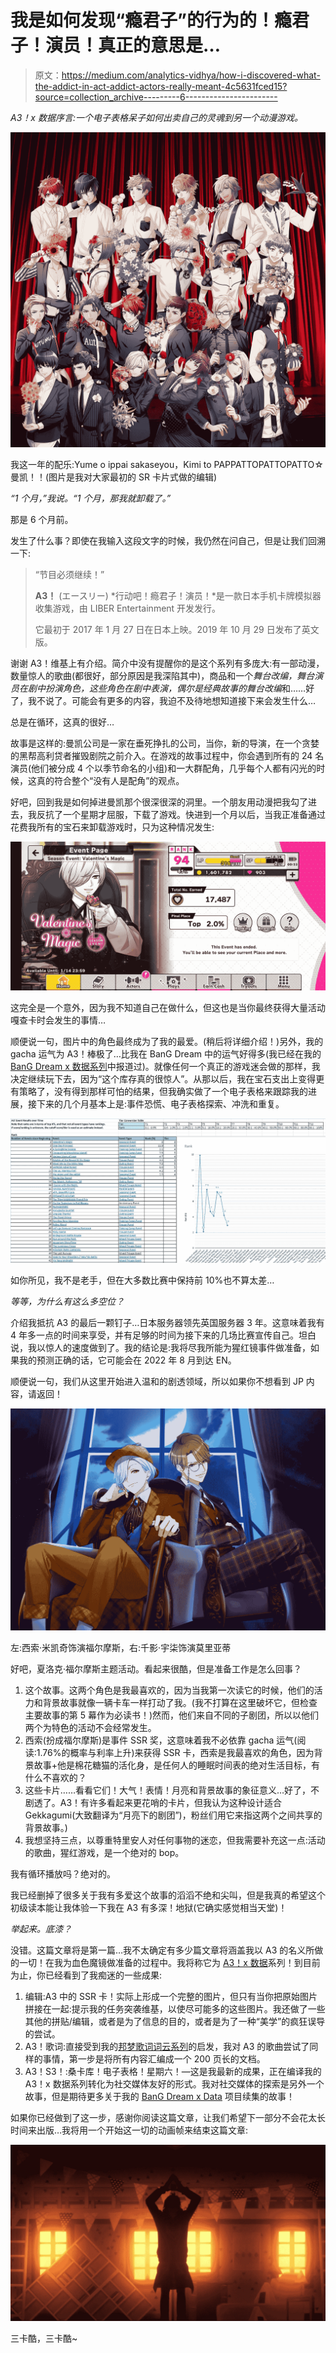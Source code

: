 # 我是如何发现“瘾君子”的行为的！瘾君子！演员！真正的意思是…

> 原文：<https://medium.com/analytics-vidhya/how-i-discovered-what-the-addict-in-act-addict-actors-really-meant-4c5631fced15?source=collection_archive---------6----------------------->

*A3！x 数据序言:一个电子表格呆子如何出卖自己的灵魂到另一个动漫游戏。*

![](img/cbd9c676b64b35f1b48a0635ede0bdaf.png)

我这一年的配乐:Yume o ippai sakaseyou，Kimi to PAPPATTOPATTOPATTO☆曼凯！！(图片是我对大家最初的 SR 卡片式做的编辑)

*“1 个月，”我说。“1 个月，那我就卸载了。”*

那是 6 个月前。

发生了什么事？即使在我输入这段文字的时候，我仍然在问自己，但是让我们回溯一下:

> “节目必须继续！”
> 
> **A3！** (エースリー) *行动吧！瘾君子！演员！*是一款日本手机卡牌模拟器收集游戏，由 LIBER Entertainment 开发发行。
> 
> 它最初于 2017 年 1 月 27 日在日本上映。2019 年 10 月 29 日发布了英文版。

谢谢 A3！维基上有介绍。简介中没有提醒你的是这个系列有多庞大:有一部动漫，数量惊人的歌曲(都很好，部分原因是我深陷其中)，商品和一个*舞台改编，舞台演员在剧中扮演角色，这些角色在剧中表演，偶尔是经典故事的舞台改编*和……好了，我不说了。可能会有更多的内容，我迫不及待地想知道接下来会发生什么…

总是在循环，这真的很好…

故事是这样的:曼凯公司是一家在垂死挣扎的公司，当你，新的导演，在一个贪婪的黑帮高利贷者摧毁剧院之前介入。在游戏的故事过程中，你会遇到所有的 24 名演员(他们被分成 4 个以季节命名的小组)和一大群配角，几乎每个人都有闪光的时候，这真的符合整个“没有人是配角”的观点。

好吧，回到我是如何掉进曼凯那个很深很深的洞里。一个朋友用动漫把我勾了进去，我反抗了一个星期才屈服，下载了游戏。快进到一个月以后，当我正准备通过花费我所有的宝石来卸载游戏时，只为这种情况发生:

![](img/683396c62285c20154894d4a91532d19.png)

这完全是一个意外，因为我不知道自己在做什么，但这也是当你最终获得大量活动嘎查卡时会发生的事情…

顺便说一句，图片中的角色最终成为了我的最爱。(稍后将详细介绍！)另外，我的 gacha 运气为 A3！棒极了…比我在 BanG Dream 中的运气好得多(我已经在我的 [BanG Dream x 数据系列](/analytics-vidhya/bang-dream-girls-band-party-song-meta-exploratory-analysis-using-tableau-8418ecb4d098)中报道过)。就像任何一个真正的游戏迷会做的那样，我决定继续玩下去，因为“这个库存真的很惊人”。从那以后，我在宝石支出上变得更有策略了，没有得到那样可怕的结果，但我确实做了一个电子表格来跟踪我的进展，接下来的几个月基本上是:事件恐慌、电子表格探索、冲洗和重复。

![](img/e7d037d021ae032de980005dbbbfe946.png)

如你所见，我不是老手，但在大多数比赛中保持前 10%也不算太差…

*等等，为什么有这么多空位？*

介绍我抵抗 A3 的最后一颗钉子…日本服务器领先英国服务器 3 年。这意味着我有 4 年多一点的时间来享受，并有足够的时间为接下来的几场比赛宣传自己。坦白说，我以惊人的速度做到了。我的结论是:我将尽我所能为猩红镜事件做准备，如果我的预测正确的话，它可能会在 2022 年 8 月到达 EN。

顺便说一句，我们从这里开始进入温和的剧透领域，所以如果你不想看到 JP 内容，请返回！

![](img/2a73782e8d1fc32b601a21797db0febf.png)

左:西索·米凯奇饰演福尔摩斯，右:千影·宇柒饰演莫里亚蒂

好吧，夏洛克·福尔摩斯主题活动。看起来很酷，但是准备工作是怎么回事？

1.  这个故事。这两个角色是我最喜欢的，因为当我第一次读它的时候，他们的活力和背景故事就像一辆卡车一样打动了我。(我不打算在这里破坏它，但检查主要故事的第 5 幕作为必读书！)然而，他们来自不同的子剧团，所以以他们两个为特色的活动不会经常发生。
2.  西索(扮成福尔摩斯)是事件 SSR 奖，这意味着我不必依靠 gacha 运气(阅读:1.76%的概率与利率上升)来获得 SSR 卡，西索是我最喜欢的角色，因为背景故事+他是棉花糖猫的活化身，是任何人的睡眠时间表的绝对生活目标，有什么不喜欢的？
3.  这些卡片……看看它们！大气！表情！月亮和背景故事的象征意义…好了，不剧透了。A3！有许多看起来更花哨的卡片，但我认为这种设计适合 Gekkagumi(大致翻译为“月亮下的剧团”)，粉丝们用它来指这两个之间共享的背景故事。)
4.  我想坚持三点，以尊重特里安人对任何事物的迷恋，但我需要补充这一点:活动的歌曲，猩红游戏，是一个绝对的 bop。

我有循环播放吗？绝对的。

我已经删掉了很多关于我有多爱这个故事的滔滔不绝和尖叫，但是我真的希望这个初级读本能让我体验一下我在 A3 有多深！地狱(它确实感觉相当天堂)！

*举起来。底漆？*

没错。这篇文章将是第一篇…我不太确定有多少篇文章将涵盖我以 A3 的名义所做的一切！在我为血色魔镜做准备的过程中。我将称它为 [A3！x 数据](https://ordinarytwilight.medium.com/list/act-addict-actors-d35ff7633ea9)系列！到目前为止，你已经看到了我痴迷的一些成果:

1.  编辑:A3 中的 SSR 卡！实际上形成一个完整的图片，但只有当你把原始图片拼接在一起:提示我的任务突袭维基，以使尽可能多的这些图片。我还做了一些其他的拼贴/编辑，或者是为了信息的目的，或者是为了一种“美学”的疯狂误导的尝试。
2.  A3！歌词:直接受到我的[邦梦歌词词云系列](/analytics-vidhya/bang-dream-girls-band-party-song-lyrics-as-word-clouds-79693ab4c528)的启发，我对 A3 的歌曲尝试了同样的事情，第一步是将所有内容汇编成一个 200 页长的文档。
3.  A3！S3！:桑卡库！电子表格！星期六！—这是我最新的成果，正在编译我的 A3！x 数据系列转化为社交媒体友好的形式。我对社交媒体的探索是另外一个故事，但是期待更多关于我的 [BanG Dream x Data](/analytics-vidhya/bang-dream-girls-band-party-character-database-and-tableau-analysis-f0446e2e570c) 项目续集的故事！

如果你已经做到了这一步，感谢你阅读这篇文章，让我们希望下一部分不会花太长时间来出版…我将用一个开始这一切的动画帧来结束这篇文章:

![](img/4808b6fba67c710f47408aa07de420df.png)

三卡酷，三卡酷~